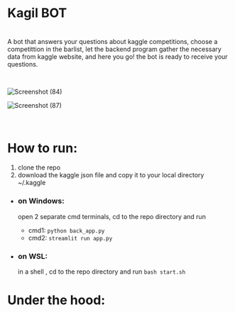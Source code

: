 # Kagil BOT
# 
A bot that answers your questions about kaggle competitions, choose a competittion in the barlist, let the backend program gather the necessary data from kaggle website, and here you go! the bot is ready to receive your questions.

<br style=“line-height:10;”> 

![Screenshot (84)](https://github.com/kaoutaar/KaggleBOT/assets/51215027/09618c90-4c2d-4d02-bdf6-cd37e6150260)

![Screenshot (87)](https://github.com/kaoutaar/KaggleBOT/assets/51215027/0b85ff7f-57de-415d-9d87-09f6cf75dbfa)

<br style=“line-height:10;”> 

# How to run:
1. clone the repo
2. download the kaggle json file and copy it to your local directory ~/.kaggle
* ### on Windows:
  open 2 separate cmd terminals, cd to the repo directory and run
  * cmd1: ``` python back_app.py ```
  * cmd2: ``` streamlit run app.py ```
 
* ### on WSL:
  in a shell , cd to the repo directory and run  ``` bash start.sh ```

# Under the hood:

   
